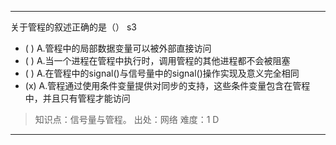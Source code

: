 ---
关于管程的叙述正确的是（） s3
- ( ) A.管程中的局部数据变量可以被外部直接访问
- ( ) A.当一个进程在管程中执行时，调用管程的其他进程都不会被阻塞
- ( ) A.在管程中的signal()与信号量中的signal()操作实现及意义完全相同
- (x) A.管程通过使用条件变量提供对同步的支持，这些条件变量包含在管程中，并且只有管程才能访问

> 知识点：信号量与管程。
> 出处：网络
> 难度：1
> D

---